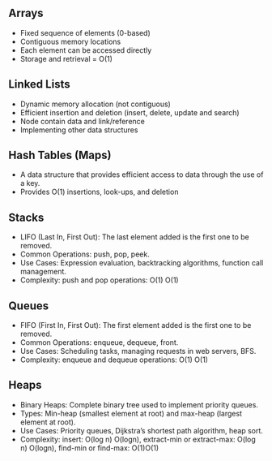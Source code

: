 ## Arrays

- Fixed sequence of elements (0-based)
- Contiguous memory locations
- Each element can be accessed directly
- Storage and retrieval = O(1)

## Linked Lists

- Dynamic memory allocation (not contiguous)
- Efficient insertion and deletion (insert, delete, update and search)
- Node contain data and link/reference
- Implementing other data structures

## Hash Tables (Maps)

- A data structure that provides efficient access to data through the use of a key.
-  Provides O(1) insertions, look-ups, and deletion

## Stacks

- LIFO (Last In, First Out): The last element added is the first one to be removed.
- Common Operations: push, pop, peek.
- Use Cases: Expression evaluation, backtracking algorithms, function call management.
- Complexity: push and pop operations: O(1) O(1)

## Queues

- FIFO (First In, First Out): The first element added is the first one to be removed.
- Common Operations: enqueue, dequeue, front.
- Use Cases: Scheduling tasks, managing requests in web servers, BFS.
- Complexity: enqueue and dequeue operations: O(1) O(1)

## Heaps

- Binary Heaps: Complete binary tree used to implement priority queues.
- Types: Min-heap (smallest element at root) and max-heap (largest element at root).
- Use Cases: Priority queues, Dijkstra’s shortest path algorithm, heap sort.
- Complexity: insert: O(log n) O(logn), extract-min or extract-max: O(log n) O(logn), find-min or find-max: O(1)O(1)